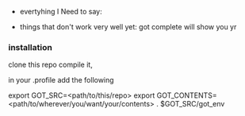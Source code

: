 - evertyhing I Need to say:


- things that don't work very well yet:
got complete will show you yr

### installation

clone this repo
compile it, 



in your .profile 
add the following

export GOT_SRC=<path/to/this/repo>
export GOT_CONTENTS=<path/to/wherever/you/want/your/contents>
. $GOT_SRC/got_env





